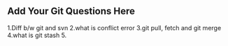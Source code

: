 Add Your Git Questions Here
----------------------------
1.Diff b/w git and svn
2.what is conflict error
3.git pull, fetch and git merge
4.what is git stash
5. 
